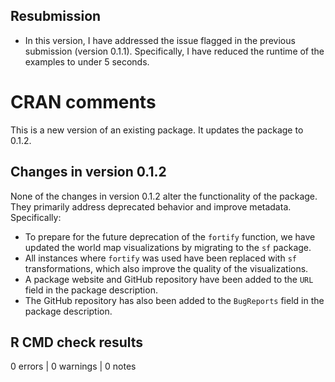 ## Resubmission

* In this version, I have addressed the issue flagged in the previous submission (version 0.1.1). Specifically, I have reduced the runtime of the examples to under 5 seconds.

# CRAN comments

This is a new version of an existing package. It updates the package to 0.1.2.

## Changes in version 0.1.2

None of the changes in version 0.1.2 alter the functionality of the package. They primarily address deprecated behavior and improve metadata. Specifically:

* To prepare for the future deprecation of the `fortify` function, we have updated the world map visualizations by migrating to the `sf` package.
* All instances where `fortify` was used have been replaced with `sf` transformations, which also improve the quality of the visualizations.
* A package website and GitHub repository have been added to the `URL` field in the package description.
* The GitHub repository has also been added to the `BugReports` field in the package description.

## R CMD check results

0 errors | 0 warnings | 0 notes
